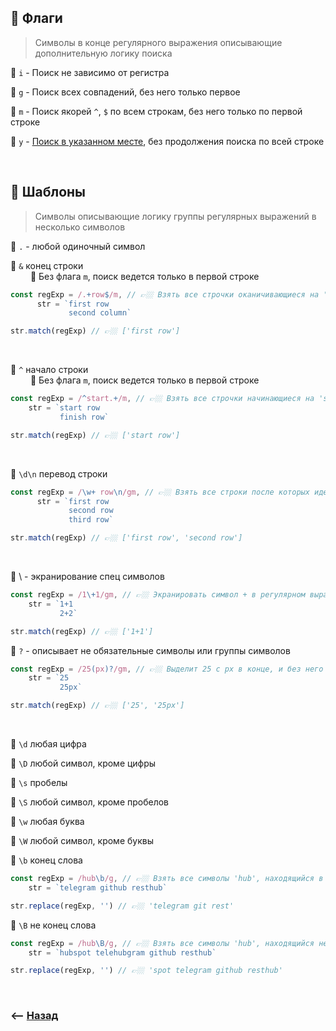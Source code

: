 ## 🚩 Флаги
> Символы в конце регулярного выражения описывающие дополнительную логику поиска

💠 `i` - Поиск не зависимо от регистра

💠 `g` - Поиск всех совпадений, без него только первое

💠 `m` - Поиск якорей `^`, `$` по всем строкам, без него только по первой строке

💠 `y` - <a href="pages/flag-y/readme.md">Поиск в указанном месте</a>, без продолжения поиска по всей строке

<br>

## 🚩 Шаблоны
> Символы описывающие логику группы регулярных выражений в несколько символов 

💠 `.` - любой одиночный символ      


💠 `&` конец строки  
&emsp;&emsp; 🔹 Без флага `m`, поиск ведется только в первой строке    
```javascript
const regExp = /.+row$/m, // 👉🏼 Взять все строчки оканичивающиеся на 'row'
      str = `first row  
             second column`

str.match(regExp) // 👉🏼 ['first row']
```

<br>

💠 `^` начало строки  
&emsp;&emsp; 🔹 Без флага `m`, поиск ведется только в первой строке
```javascript
const regExp = /^start.+/m, // 👉🏼 Взять все строчки начинающиеся на 'start'
    str = `start row
           finish row`

str.match(regExp) // 👉🏼 ['start row']
```


<br>

💠 `\d\n` перевод строки

```javascript
const regExp = /\w+ row\n/gm, // 👉🏼 Взять все строки после которых идет перевод строки
      str = `first row
             second row
             third row`

str.match(regExp) // 👉🏼 ['first row', 'second row']
```

<br>

💠 \ - экранирование спец символов
```javascript
const regExp = /1\+1/gm, // 👉🏼 Экранировать символ + в регулярном выражении
    str = `1+1
           2+2`

str.match(regExp) // 👉🏼 ['1+1']
```

💠 `?` - описывает не обязательные символы или группы символов
```javascript
const regExp = /25(px)?/gm, // 👉🏼 Выделит 25 с px в конце, и без него 
    str = `25
           25px`

str.match(regExp) // 👉🏼 ['25', '25px']
```

<br>

💠 `\d` любая цифра

💠 `\D` любой символ, кроме цифры

💠 `\s` пробелы

💠 `\S` любой символ, кроме пробелов

💠 `\w` любая буква

💠 `\W` любой символ, кроме буквы

💠 `\b` конец слова
```javascript
const regExp = /hub\b/g, // 👉🏼 Взять все символы 'hub', находящийся в конце слова
    str = `telegram github resthub`

str.replace(regExp, '') // 👉🏼 'telegram git rest'
```


💠 `\B` не конец слова

```javascript
const regExp = /hub\B/g, // 👉🏼 Взять все символы 'hub', находящийся не в конце слова
    str = `hubspot telehubgram github resthub`

str.replace(regExp, '') // 👉🏼 'spot telegram github resthub'
```

<br>

### ⟵ **<a href="../../readme.md">Назад</a>**